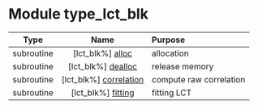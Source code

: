 # Module type_lct_blk

| Type | Name | Purpose |
| :--: | :--: | :---------- |
| subroutine | [lct_blk%] [alloc](https://github.com/benjaminmenetrier/bump/tree/master/src/type_lct_blk.F90#L69) | allocation |
| subroutine | [lct_blk%] [dealloc](https://github.com/benjaminmenetrier/bump/tree/master/src/type_lct_blk.F90#L112) | release memory |
| subroutine | [lct_blk%] [correlation](https://github.com/benjaminmenetrier/bump/tree/master/src/type_lct_blk.F90#L144) | compute raw correlation |
| subroutine | [lct_blk%] [fitting](https://github.com/benjaminmenetrier/bump/tree/master/src/type_lct_blk.F90#L219) | fitting LCT |
